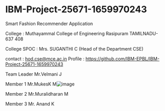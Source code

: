 # IBM-Project-25671-1659970243
Smart Fashion Recommender Application

College      : Muthayammal College of Engineering Rasipuram TAMILNADU- 637 408

College SPOC : Mrs. SUGANTHI C (Head of the Department CSE)

contact      : hod.cse@mce.ac.in
Profile      : https://github.com/IBM-EPBL/IBM-Project-25671-1659970243  

Team Leader Mr.Velmani J

Member 1 Mr.MukesK M![image](https://user-images.githubusercontent.com/58494901/191812322-d4aa7dfd-3e34-4413-8b2a-569a8c42d4c9.png)


Member 2 Mr.Muralidharan M

Member 3 Mr. Anand K
